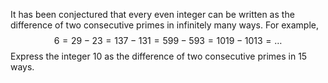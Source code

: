 It has been conjectured that every even integer can be written as the difference of two consecutive primes in infinitely many ways. For example,
$$6 = 29 - 23 = 137 - 131 = 599 - 593 = 1019 - 1013 = \ldots$$
Express the integer 10 as the difference of two consecutive primes in 15 ways.